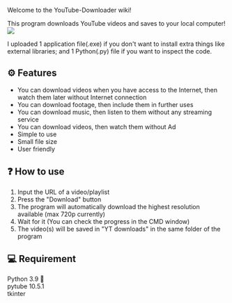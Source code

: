 Welcome to the YouTube-Downloader wiki!

This program downloads YouTube videos and saves to your local computer!  
![](https://cdn1.iconfinder.com/data/icons/google_jfk_icons_by_carlosjj/128/youtube.png)

I uploaded 1 application file(.exe) if you don't want to install extra things like external libraries; and
           1 Python(.py) file if you want to inspect the code.  

## ⚙ Features
* You can download videos when you have access to the Internet, then watch them later without Internet connection
* You can download footage, then include them in further uses
* You can download music, then listen to them without any streaming service
* You can download videos, then watch them without Ad
* Simple to use
* Small file size
* User friendly


## ❓ How to use
1. Input the URL of a video/playlist
2. Press the "Download" button
3. The program will automatically download the highest resolution available (max 720p currently)
4. Wait for it (You can check the progress in the CMD window)
5. The video(s) will be saved in "YT downloads" in the same folder of the program


## 💻 Requirement
Python 3.9  🐍  
pytube 10.5.1  
tkinter  







